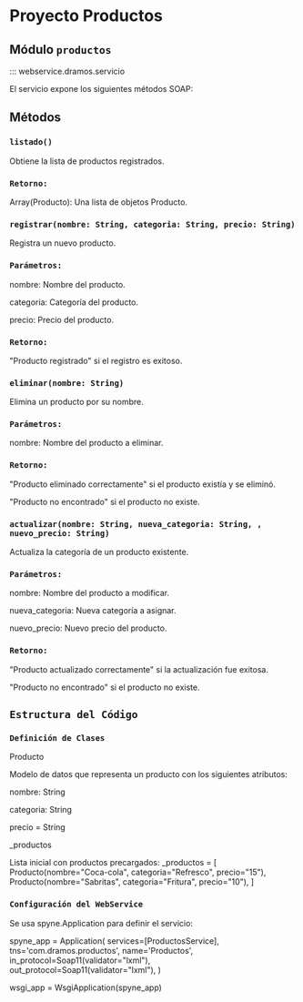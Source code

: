 # Proyecto Productos

## Módulo `productos`

::: webservice.dramos.servicio

El servicio expone los siguientes métodos SOAP:

## Métodos 
### `listado()`

Obtiene la lista de productos registrados.

### `Retorno:`

Array(Producto): Una lista de objetos Producto.

### `registrar(nombre: String, categoria: String, precio: String)`

Registra un nuevo producto.

### `Parámetros:`

nombre: Nombre del producto.

categoria: Categoría del producto.

precio: Precio del producto.

### `Retorno:`

"Producto registrado" si el registro es exitoso.

### `eliminar(nombre: String)`

Elimina un producto por su nombre.

### `Parámetros:`

nombre: Nombre del producto a eliminar.

### `Retorno:`

"Producto eliminado correctamente" si el producto existía y se eliminó.

"Producto no encontrado" si el producto no existe.

### `actualizar(nombre: String, nueva_categoria: String, , nuevo_precio: String)`

Actualiza la categoría de un producto existente.

### `Parámetros:`

nombre: Nombre del producto a modificar.

nueva_categoria: Nueva categoría a asignar.

nuevo_precio: Nuevo precio del producto.

### `Retorno:`

"Producto actualizado correctamente" si la actualización fue exitosa.

"Producto no encontrado" si el producto no existe.

## `Estructura del Código`

### `Definición de Clases`

Producto

Modelo de datos que representa un producto con los siguientes atributos:

nombre: String

categoria: String

precio = String  

_productos

Lista inicial con productos precargados:
   _productos = [
    Producto(nombre="Coca-cola", categoria="Refresco", precio="15"),
    Producto(nombre="Sabritas", categoria="Fritura", precio="10"),
]

### `Configuración del WebService`

Se usa spyne.Application para definir el servicio:

spyne_app = Application(
    services=[ProductosService],
    tns='com.dramos.productos',
    name='Productos',
    in_protocol=Soap11(validator="lxml"),
    out_protocol=Soap11(validator="lxml"),
)

wsgi_app = WsgiApplication(spyne_app)